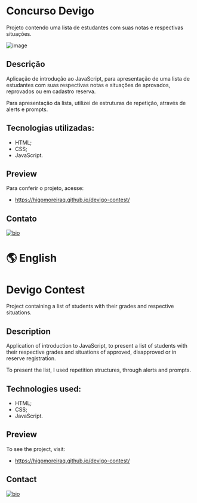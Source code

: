 # Concurso Devigo

Projeto contendo uma lista de estudantes com suas notas e respectivas situações.

![image](https://user-images.githubusercontent.com/107502907/191526161-2ea1744b-88c0-422f-b35d-8ef70aa36be3.png)

## Descrição

Aplicação de introdução ao JavaScript, para apresentação de uma lista de estudantes com suas respectivas notas e situações de aprovados, reprovados ou em cadastro reserva.

Para apresentação da lista, utilizei de estruturas de repetição, através de alerts e prompts.

## Tecnologias utilizadas:

- HTML;
- CSS;
- JavaScript.

## Preview

Para conferir o projeto, acesse:

- https://higomoreiraq.github.io/devigo-contest/

## Contato

[![bio](https://img.shields.io/badge/bio_higomoreiraq-1896A7?style=for-the-badge&logo=ko-fi&logoColor=white)](https://higomoreiraq.github.io/Bio-Higo-Moreira/)


#
# 🌎 English

# Devigo Contest

Project containing a list of students with their grades and respective situations.

## Description

Application of introduction to JavaScript, to present a list of students with their respective grades and situations of approved, disapproved or in reserve registration.

To present the list, I used repetition structures, through alerts and prompts.

## Technologies used:

- HTML;
- CSS;
- JavaScript.

## Preview

To see the project, visit:

- https://higomoreiraq.github.io/devigo-contest/

## Contact

[![bio](https://img.shields.io/badge/bio_higomoreiraq-1896A7?style=for-the-badge&logo=ko-fi&logoColor=white)](https://higomoreiraq.github.io/Bio-Higo-Moreira/)
